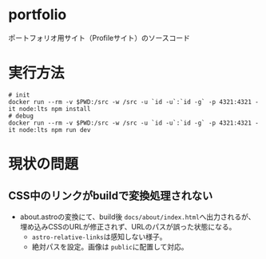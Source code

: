 # portfolio

ポートフォリオ用サイト（Profileサイト）のソースコード

# 実行方法

```
# init
docker run --rm -v $PWD:/src -w /src -u `id -u`:`id -g` -p 4321:4321 -it node:lts npm install
# debug
docker run --rm -v $PWD:/src -w /src -u `id -u`:`id -g` -p 4321:4321 -it node:lts npm run dev
```

# 現状の問題

## CSS中のリンクがbuildで変換処理されない

- about.astroの変換にて、build後 `docs/about/index.html`へ出力されるが、埋め込みCSSのURLが修正されず、URLのパスが誤った状態になる。  
    - `astro-relative-links`は感知しない様子。
    - 絶対パスを設定。画像は `public`に配置して対応。